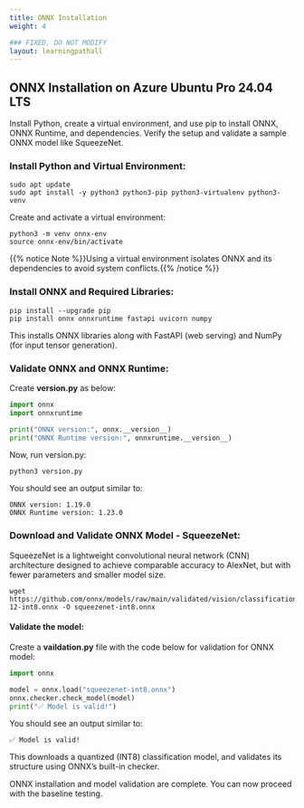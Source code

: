 ```yaml
---
title: ONNX Installation
weight: 4

### FIXED, DO NOT MODIFY
layout: learningpathall
---
```



## ONNX Installation on Azure Ubuntu Pro 24.04 LTS
Install Python, create a virtual environment, and use pip to install ONNX, ONNX Runtime, and dependencies. Verify the setup and validate a sample ONNX model like SqueezeNet.

### Install Python and Virtual Environment:

```console
sudo apt update
sudo apt install -y python3 python3-pip python3-virtualenv python3-venv
```
Create and activate a virtual environment:

```console
python3 -m venv onnx-env
source onnx-env/bin/activate
```
{{% notice Note %}}Using a virtual environment isolates ONNX and its dependencies to avoid system conflicts.{{% /notice %}}

### Install ONNX and Required Libraries:

```console
pip install --upgrade pip
pip install onnx onnxruntime fastapi uvicorn numpy
```
This installs ONNX libraries along with FastAPI (web serving) and NumPy (for input tensor generation).

### Validate ONNX and ONNX Runtime:
Create **version.py** as below:

```python
import onnx  
import onnxruntime 

print("ONNX version:", onnx.__version__)  
print("ONNX Runtime version:", onnxruntime.__version__)  
```
Now, run version.py: 

```console
python3 version.py
```
You should see an output similar to:
```output
ONNX version: 1.19.0
ONNX Runtime version: 1.23.0
```
### Download and Validate ONNX Model - SqueezeNet:
SqueezeNet is a lightweight convolutional neural network (CNN) architecture designed to achieve comparable accuracy to AlexNet, but with fewer parameters and smaller model size. 

```console
wget https://github.com/onnx/models/raw/main/validated/vision/classification/squeezenet/model/squeezenet1.0-12-int8.onnx -O squeezenet-int8.onnx
```
#### Validate the model: 

Create a **vaildation.py** file with the code below for validation for ONNX model:

```python
import onnx

model = onnx.load("squeezenet-int8.onnx")
onnx.checker.check_model(model)
print("✅ Model is valid!")
```
You should see an output similar to:
```output
✅ Model is valid!
```
This downloads a quantized (INT8) classification model, and validates its structure using ONNX’s built-in checker. 

ONNX installation and model validation are complete. You can now proceed with the baseline testing.
